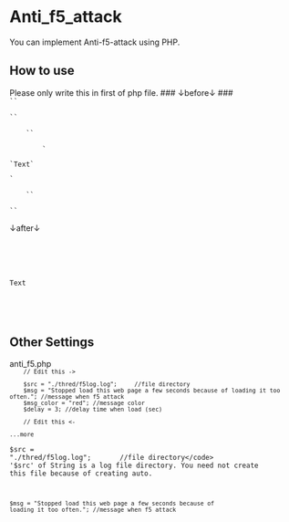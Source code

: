 # Anti_f5_attack
You can implement Anti-f5-attack using PHP.

<h2>How to use</h2>
Please only write this in first of php file.
### ↓before↓ ###
<code>
`<!DOCTYPE html>`<br>
`<html>`<br>
	`<body>`<br>
		`<p>`Text`</p>`<br>
	`</body>`<br>
`</html>`<br>
</code>
↓after↓
<code>
<?php
	require "./anti_f5.php";
	antiF5("0");
?>
<!DOCTYPE html>
<html>
	<body>
		<p>Text</p>
	</body>
</html>
</code>

<h2>Other Settings</h2>
anti_f5.php
<code>
<?php
	function antiF5 ($view){

		// Edit this ->

		$src = "./thred/f5log.log";		//file directory
		$msg = "Stopped load this web page a few seconds because of loading it too often.";	//message when f5 attack
		$msg_color = "red";	//message color
		$delay = 3; //delay time when load (sec)

		// Edit this <-
    
    ...more
</code>

<code>$src = "./thred/f5log.log";		//file directory</code>
'$src' of String is a log file directory. You need not create this file because of creating auto.

<code>$msg = "Stopped load this web page a few seconds because of loading it too often.";	//message when f5 attack</code>
